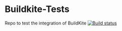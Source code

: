 # Buildkite-Tests
Repo to test the integration of BuildKite
[![Build status](https://badge.buildkite.com/04bc4ec9cbeb5503bfd28a31ba43dd66c752a6a303b47c4732.svg)](https://buildkite.com/blaine/running-tests)
